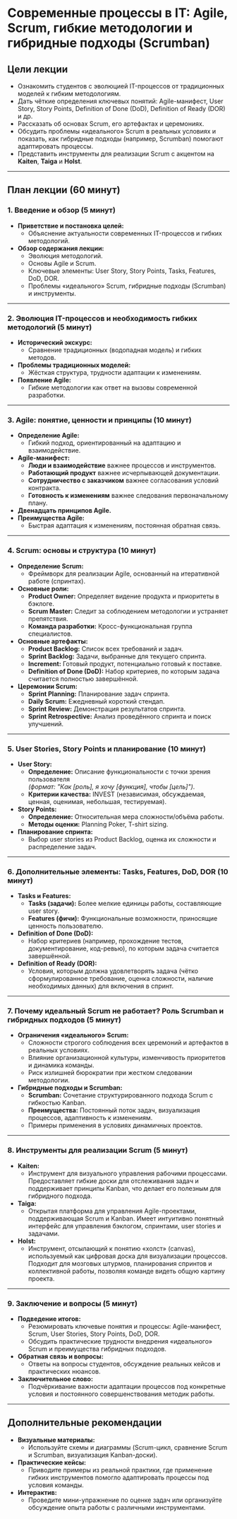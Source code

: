 # Современные процессы в IT: Agile, Scrum, гибкие методологии и гибридные подходы (Scrumban)


## Цели лекции
- Ознакомить студентов с эволюцией IT-процессов от традиционных моделей к гибким методологиям.
- Дать чёткие определения ключевых понятий: Agile-манифест, User Story, Story Points, Definition of Done (DoD), Definition of Ready (DOR) и др.
- Рассказать об основах Scrum, его артефактах и церемониях.
- Обсудить проблемы «идеального» Scrum в реальных условиях и показать, как гибридные подходы (например, Scrumban) помогают адаптировать процессы.
- Представить инструменты для реализации Scrum с акцентом на **Kaiten**, **Taiga** и **Holst**.

---

## План лекции (60 минут)

### 1. Введение и обзор (5 минут)
- **Приветствие и постановка целей:**
  - Объяснение актуальности современных IT-процессов и гибких методологий.
- **Обзор содержания лекции:**
  - Эволюция методологий.
  - Основы Agile и Scrum.
  - Ключевые элементы: User Story, Story Points, Tasks, Features, DoD, DOR.
  - Проблемы «идеального» Scrum, гибридные подходы (Scrumban) и инструменты.

---

### 2. Эволюция IT-процессов и необходимость гибких методологий (5 минут)
- **Исторический экскурс:**
  - Сравнение традиционных (водопадная модель) и гибких методов.
- **Проблемы традиционных моделей:**
  - Жёсткая структура, трудности адаптации к изменениям.
- **Появление Agile:**
  - Гибкие методологии как ответ на вызовы современной разработки.

---

### 3. Agile: понятие, ценности и принципы (10 минут)
- **Определение Agile:**
  - Гибкий подход, ориентированный на адаптацию и взаимодействие.
- **Agile-манифест:**
  - **Люди и взаимодействие** важнее процессов и инструментов.
  - **Работающий продукт** важнее исчерпывающей документации.
  - **Сотрудничество с заказчиком** важнее согласования условий контракта.
  - **Готовность к изменениям** важнее следования первоначальному плану.
- **Двенадцать принципов Agile.**
- **Преимущества Agile:**
  - Быстрая адаптация к изменениям, постоянная обратная связь.

---

### 4. Scrum: основы и структура (10 минут)
- **Определение Scrum:**
  - Фреймворк для реализации Agile, основанный на итеративной работе (спринтах).
- **Основные роли:**
  - **Product Owner:** Определяет видение продукта и приоритеты в бэклоге.
  - **Scrum Master:** Следит за соблюдением методологии и устраняет препятствия.
  - **Команда разработки:** Кросс-функциональная группа специалистов.
- **Основные артефакты:**
  - **Product Backlog:** Список всех требований и задач.
  - **Sprint Backlog:** Задачи, выбранные для текущего спринта.
  - **Increment:** Готовый продукт, потенциально готовый к поставке.
  - **Definition of Done (DoD):** Набор критериев, по которым задача считается полностью завершённой.
- **Церемонии Scrum:**
  - **Sprint Planning:** Планирование задач спринта.
  - **Daily Scrum:** Ежедневный короткий стендап.
  - **Sprint Review:** Демонстрация результатов спринта.
  - **Sprint Retrospective:** Анализ проведённого спринта и поиск улучшений.

---

### 5. User Stories, Story Points и планирование (10 минут)
- **User Story:**
  - **Определение:** Описание функциональности с точки зрения пользователя  
    *(формат: "Как [роль], я хочу [функция], чтобы [цель]")*.
  - **Критерии качества:** INVEST (независимая, обсуждаемая, ценная, оценимая, небольшая, тестируемая).
- **Story Points:**
  - **Определение:** Относительная мера сложности/объёма работы.
  - **Методы оценки:** Planning Poker, T-shirt sizing.
- **Планирование спринта:**
  - Выбор user stories из Product Backlog, оценка их сложности и распределение задач.

---

### 6. Дополнительные элементы: Tasks, Features, DoD, DOR (10 минут)
- **Tasks и Features:**
  - **Tasks (задачи):** Более мелкие единицы работы, составляющие user story.
  - **Features (фичи):** Функциональные возможности, приносящие ценность пользователю.
- **Definition of Done (DoD):**
  - Набор критериев (например, прохождение тестов, документирование, код-ревью), по которым задача считается завершённой.
- **Definition of Ready (DOR):**
  - Условия, которым должна удовлетворять задача (чётко сформулированное требование, оценка сложности, наличие необходимых данных) для включения в спринт.

---

### 7. Почему идеальный Scrum не работает? Роль Scrumban и гибридных подходов (5 минут)
- **Ограничения «идеального» Scrum:**
  - Сложности строгого соблюдения всех церемоний и артефактов в реальных условиях.
  - Влияние организационной культуры, изменчивость приоритетов и динамика команды.
  - Риск излишней бюрократии при жестком следовании методологии.
- **Гибридные подходы и Scrumban:**
  - **Scrumban:** Сочетание структурированного подхода Scrum с гибкостью Kanban.
  - **Преимущества:** Постоянный поток задач, визуализация процессов, адаптивность к изменениям.
  - Примеры применения в условиях динамичных проектов.

---

### 8. Инструменты для реализации Scrum (5 минут)
- **Kaiten:**
  - Инструмент для визуального управления рабочими процессами. Предоставляет гибкие доски для отслеживания задач и поддерживает принципы Kanban, что делает его полезным для гибридного подхода.
- **Taiga:**
  - Открытая платформа для управления Agile-проектами, поддерживающая Scrum и Kanban. Имеет интуитивно понятный интерфейс для управления бэклогом, спринтами, user stories и задачами.
- **Holst:**
  - Инструмент, отсылающий к понятию «холст» (canvas), используемый как цифровая доска для визуализации процессов. Подходит для мозговых штурмов, планирования спринтов и коллективной работы, позволяя команде видеть общую картину проекта.

---

### 9. Заключение и вопросы (5 минут)
- **Подведение итогов:**
  - Резюмировать ключевые понятия и процессы: Agile-манифест, Scrum, User Stories, Story Points, DoD, DOR.
  - Обсудить практические трудности внедрения «идеального» Scrum и преимущества гибридных подходов.
- **Обратная связь и вопросы:**
  - Ответы на вопросы студентов, обсуждение реальных кейсов и практических нюансов.
- **Заключительное слово:**
  - Подчёркивание важности адаптации процессов под конкретные условия и постоянного совершенствования методик работы.

---

## Дополнительные рекомендации
- **Визуальные материалы:**
  - Используйте схемы и диаграммы (Scrum-цикл, сравнение Scrum и Scrumban, визуализация Kanban-доски).
- **Практические кейсы:**
  - Приводите примеры из реальной практики, где применение гибких инструментов помогло адаптировать процессы под условия команды.
- **Интерактив:**
  - Проведите мини-упражнение по оценке задач или организуйте обсуждение опыта работы с различными инструментами.
